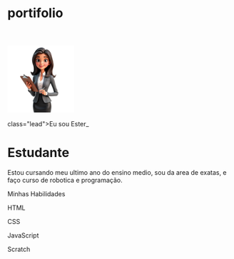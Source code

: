 # portifolio
<!DOCTYPE html>
<html lang="pt-br">
  <head>
    <meta charset="UTF-8" />
    <meta name="viewport" content="width=device-width, initial-scale=1.0" />
    <link href="https://cdn.jsdelivr.net/npm/bootstrap@5.3.2/dist/css/bootstrap.min.css" rel="stylesheet">
    <link rel="stylesheet" href="style.css" />
    <title>Meu portfólio</title>
  </head>
  <body>
    <header class="container text-center"></header>
    <img src="img/avatar-perfil.png" alt="avatar da Ester" class="rounded-circle" width="150" height="150" rcsset="">
    <p>  class="lead">Eu sou Ester_</p>
    <h1>Estudante</h1>
    <p>Estou cursando meu ultimo ano do ensino medio, sou da area de exatas, e faço curso de robotica e programação. </p>
    <p>Minhas Habilidades</p>
    <div>
     <p class="badge bg-secondary">HTML</p>
     <p class="badge bg-secondary">CSS</p>
     <p class="badge bg-secondary">JavaScript</p>
     <p class="badge bg-secondary">Scratch</p>
    </div>
  </header>
  <script src="https://cdn.jsdelivr.net/npm/bootstrap@5.3.2/dist/js/bootstrap.bundle.min.js"></script>
</body>

  </html>